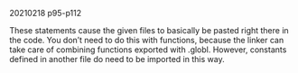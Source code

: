 20210218 p95-p112

These statements cause the given files to basically be pasted right there in the
code. You don’t need to do this with functions, because the linker can take care of
combining functions exported with .globl. However, constants defined in
another file do need to be imported in this way.
